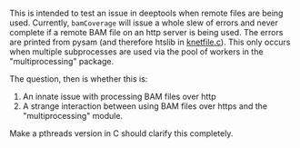 This is intended to test an issue in deeptools when remote files are being used. Currently, `bamCoverage` will issue a whole slew of errors and never complete if a remote BAM file on an http server is being used. The errors are printed from pysam (and therefore htslib in [knetfile.c](https://github.com/dpryan79/htslib/blob/develop/knetfile.c#L561)). This only occurs when multiple subprocesses are used via the pool of workers in the "multiprocessing" package.

The question, then is whether this is:
 1. An innate issue with processing BAM files over http
 2. A strange interaction between using BAM files over https and the "multiprocessing" module.

Make a pthreads version in C should clarify this completely.
